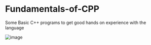 # Fundamentals-of-CPP

Some Basic C++ programs to get good hands on experience with the language

![image](https://github.com/kanish-v15/C-Plus-Plus-Fundamentals/assets/65168986/2af2233b-3564-44e9-b09b-d717d98e3d85)
